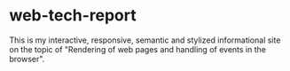 # web-tech-report
This is my interactive, responsive, semantic and stylized informational site on the topic of "Rendering of web pages and handling of events in the browser". 
